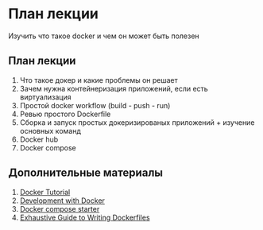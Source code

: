 # План лекции

Изучить что такое docker и чем он может быть полезен

## План лекции

1. Что такое докер и какие проблемы он решает
2. Зачем нужна контейнеризация приложений, если есть виртуализация
3. Простой docker workflow (build - push - run)
4. Ревью простого Dockerfile
5. Сборка и запуск простых докеризированых приложений + изучение основных команд
6. Docker hub
7. Docker compose

## Дополнительные материалы

1. [Docker Tutorial](https://www.youtube.com/watch?v=pGYAg7TMmp0)
2. [Development with
Docker](https://blog.maqpie.com/2017/02/22/fully-automated-development-environment-with-docker-compose/)
3. [Docker compose starter](https://github.com/maqpie/docker-compose-starter)
4. [Exhaustive Guide to Writing
Dockerfiles](https://blog.hasura.io/an-exhaustive-guide-to-writing-dockerfiles-for-node-js-web-apps-bbee6bd2f3c4)

